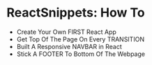 # ReactSnippets: How To


* Create Your Own FIRST React App
* Get Top Of The Page On Every TRANSITION
* Built A Responsive NAVBAR in React
* Stick A FOOTER To Bottom Of The Webpage
